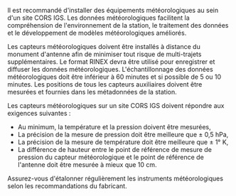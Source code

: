 Il est recommandé d'installer des équipements météorologiques au sein d'un site CORS IGS. Les données météorologiques facilitent la compréhension de l'environnement de la station, le traitement des données et le développement de modèles météorologiques améliorés.

Les capteurs météorologiques doivent être installés à distance du monument d'antenne afin de minimiser tout risque de multi-trajets supplémentaires. Le format RINEX devra être utilisé pour enregistrer et diffuser les données météorologiques. L'échantillonnage des données météorologiques doit être inférieur à 60 minutes et si possible de 5 ou 10 minutes. Les positions de tous les capteurs auxiliaires doivent être mesurées et fournies dans les métadonnées de la station.

Les capteurs météorologiques sur un site CORS IGS doivent répondre aux exigences suivantes :

- Au minimum, la température et la pression doivent être mesurées,
- La précision de la mesure de pression doit être meilleure que ± 0,5 hPa,
- La précision de la mesure de température doit être meilleure que ± 1° K,
- La différence de hauteur entre le point de référence de mesure de pression du capteur météorologique et le point de référence de l'antenne doit être mesurée à mieux que 10 cm.

Assurez-vous d'étalonner régulièrement les instruments météorologiques selon les recommandations du fabricant.